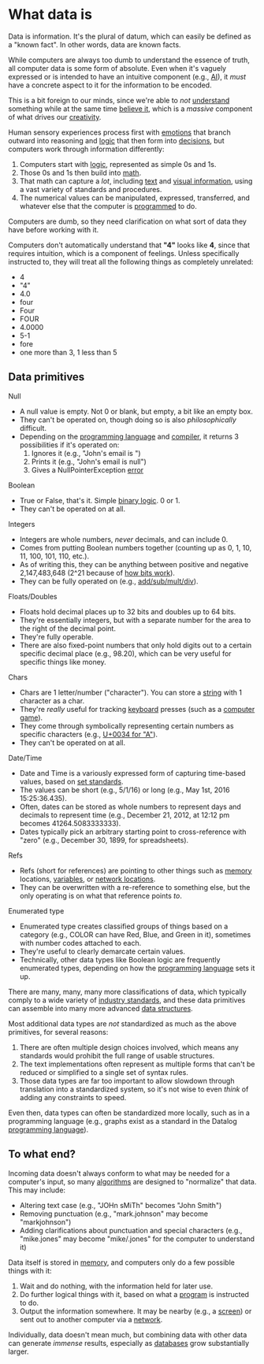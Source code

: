 
# What data is

Data is information. It's the plural of datum, which can easily be defined as a "known fact". In other words, data are known facts.

While computers are always too dumb to understand the essence of truth, all computer data is some form of absolute. Even when it's vaguely expressed or is intended to have an intuitive component (e.g., [AI](computers-ai.md)), it *must* have a concrete aspect to it for the information to be encoded.

This is a bit foreign to our minds, since we're able to *not* [understand](understanding.md) something while at the same time [believe it](understanding-certainty.md), which is a *massive* component of what drives our [creativity](mind-creativity.md).

Human sensory experiences process first with [emotions](mind-feelings.md) that branch outward into reasoning and [logic](logic.md) that then form into [decisions](people-decisions.md), but computers work through information differently:

1. Computers start with [logic](logic-cs.md), represented as simple 0s and 1s.
2. Those 0s and 1s then build into [math](math-cs.md).
3. That math can capture a *lot*, including [text](computers-ocr.md) and [visual information](engineering-camera.md), using a vast variety of standards and procedures.
4. The numerical values can be manipulated, expressed, transferred, and whatever else that the computer is [programmed](computers-programming.md) to do.

Computers are dumb, so they need clarification on what sort of data they have before working with it.

Computers don't automatically understand that **"4"** looks like **4**, since that requires intuition, which is a component of feelings. Unless specifically instructed to, they will treat all the following things as completely unrelated:

- 4
- "4"
- 4.0
- four
- Four
- FOUR
- 4.0000
- 5-1
- fore
- one more than 3, 1 less than 5

## Data primitives

Null

- A null value is empty. Not 0 or blank, but empty, a bit like an empty box.
- They can't be operated on, though doing so is also *philosophically* difficult.
- Depending on the [programming language](computers-languages.md) and [compiler](computers-compilers.md), it returns 3 possibilities if it's operated on:
  1. Ignores it (e.g., "John's email is ")
  2. Prints it (e.g., "John's email is null")
  3. Gives a NullPointerException [error](computers-software-redesign.md)

Boolean

- True or False, that's it. Simple [binary logic](logic-cs.md). 0 or 1.
- They can't be operated on at all.

Integers

- Integers are whole numbers, *never* decimals, and can include 0.
- Comes from putting Boolean numbers together (counting up as 0, 1, 10, 11, 100, 101, 110, etc.).
- As of writing this, they can be anything between positive and negative 2,147,483,648 (2^21 because of [how bits work](computers-alu.md)).
- They can be fully operated on (e.g., [add/sub/mult/div](math-cs.md)).

Floats/Doubles

- Floats hold decimal places up to 32 bits and doubles up to 64 bits.
- They're essentially integers, but with a separate number for the area to the right of the decimal point.
- They're fully operable.
- There are also fixed-point numbers that only hold digits out to a certain specific decimal place (e.g., 98.20), which can be very useful for specific things like money.

Chars

- Chars are 1 letter/number ("character"). You can store a [string](data-structures.md) with 1 character as a char.
- They're *really* useful for tracking [keyboard](computers-keyboard.md) presses (such as a [computer game](computers-software-gamedev.md)).
- They come through symbolically representing certain numbers as specific characters (e.g., [U+0034 for "A"](computers-keyboard.md)).
- They can't be operated on at all.

Date/Time

- Date and Time is a variously expressed form of capturing time-based values, based on [set standards](standards-computers.md).
- The values can be short (e.g., 5/1/16) or long (e.g., May 1st, 2016 15:25:36.435).
- Often, dates can be stored as whole numbers to represent days and decimals to represent time (e.g., December 21, 2012, at 12:12 pm becomes 41264.5083333333).
- Dates typically pick an arbitrary starting point to cross-reference with "zero" (e.g., December 30, 1899, for spreadsheets).

Refs

- Refs (short for references) are pointing to other things such as [memory](computers-memory.md) locations, [variables](computers-programming.md), or [network locations](networks-cs.md).
- They can be overwritten with a re-reference to something else, but the only operating is on what that reference points *to*.

Enumerated type

- Enumerated type creates classified groups of things based on a category (e.g., COLOR can have Red, Blue, and Green in it), sometimes with number codes attached to each.
- They're useful to clearly demarcate certain values.
- Technically, other data types like Boolean logic are frequently enumerated types, depending on how the [programming language](computers-languages.md) sets it up.

There are many, many, many more classifications of data, which typically comply to a wide variety of [industry standards](standards-computers.md), and these data primitives can assemble into many more advanced [data structures](data-structures.md).

Most additional data types are *not* standardized as much as the above primitives, for several reasons:

1. There are often multiple design choices involved, which means any standards would prohibit the full range of usable structures.
2. The text implementations often represent as multiple forms that can't be reduced or simplified to a single set of syntax rules.
3. Those data types are far too important to allow slowdown through translation into a standardized system, so it's not wise to even *think* of adding any constraints to speed.

Even then, data types can often be standardized more locally, such as in a programming language (e.g., graphs exist as a standard in the Datalog [programming language](computers-languages.md)).

## To what end?

Incoming data doesn't always conform to what may be needed for a computer's input, so many [algorithms](computers-programming-algorithms.md) are designed to "normalize" that data. This may include:

- Altering text case (e.g., "JOHn sMiTh" becomes "John Smith")
- Removing punctuation (e.g., "mark.johnson" may become "markjohnson")
- Adding clarifications about punctuation and special characters (e.g., "mike.jones" may become "mike/.jones" for the computer to understand it)

Data itself is stored in [memory](computers-memory.md), and computers only do a few possible things with it:

1. Wait and do nothing, with the information held for later use.
2. Do further logical things with it, based on what a [program](computers-programming.md) is instructed to do.
3. Output the information somewhere. It may be nearby (e.g., a [screen](engineering-screen.md)) or sent out to another computer via a [network](networks-cs.md).

Individually, data doesn't mean much, but combining data with other data can generate *immense* results, especially as [databases](database.md) grow substantially larger.
